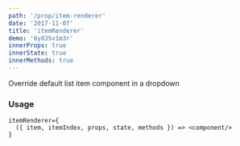 ```yaml
---
path: '/prop/item-renderer'
date: '2017-11-07'
title: 'itemRenderer'
demo: '6y835v1m3r'
innerProps: true
innerState: true
innerMethods: true
---
```


Override default list item component in a dropdown

### Usage

```
itemRenderer={
  ({ item, itemIndex, props, state, methods }) => <component/>
}
```
